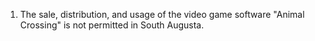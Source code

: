 1. The sale, distribution, and usage of the video game software "Animal Crossing" is not permitted in South Augusta.
